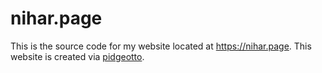 # nihar.page
This is the source code for my website located at https://nihar.page. 
This website is created via [pidgeotto](https://gitlab.com/niharokz/pidgeotto).
